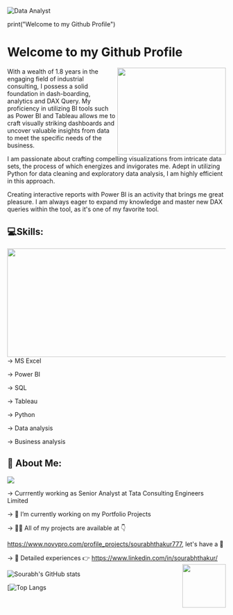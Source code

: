 ![Data Analyst](https://user-images.githubusercontent.com/113992933/226823211-f9b92066-db44-4410-98fd-7a39a2b1c141.png)


print("Welcome to my Github Profile")
# Welcome to my Github Profile

<img align="right" width="250" height="200" src="https://gifdb.com/images/file/welcome-greeting-1y2timm763pcwtl2.gif">
With a wealth of 1.8 years in the engaging field of industrial consulting, I possess a solid foundation in dash-boarding, analytics and DAX Query. My proficiency in  utilizing BI tools such as Power BI and Tableau allows me to craft visually striking dashboards and uncover valuable insights from data to meet the specific needs of the business.

I am passionate about crafting compelling visualizations from intricate data sets, the process of which energizes and invigorates me. Adept in utilizing Python for data cleaning and exploratory data analysis, I am highly efficient in this approach.

Creating interactive reports with Power BI is an activity that brings me great pleasure. I am always eager to expand my knowledge and master new DAX queries within the tool, as it's one of my favorite tool.

## 💻Skills:
<img align="right" width="700" height="250" src="https://cdn-images-1.medium.com/max/800/1*jWt7QPw7x86-BmiDMm3l_w.png">
     
→ MS Excel

→ Power BI

→ SQL

→ Tableau

→ Python

→ Data analysis

→ Business analysis

## 💫 About Me:
![](https://komarev.com/ghpvc/?username=your-github-sourabhthakur777)

→ Currrently working as Senior Analyst at Tata Consulting Engineers Limited

→ 🔭 I’m currently working on my Portfolio Projects

→ 👨‍💻 All of my projects are available at 👇

   https://www.novypro.com/profile_projects/sourabhthakur777, let's have a 👀

→ 📄 Detailed experiences 👉 https://www.linkedin.com/in/sourabhthakur/ <img align="right" width="100" height="100" src="https://user-images.githubusercontent.com/113992933/226828115-cd986ba1-43e1-4af5-9ddd-4ee077a95556.png">


![Sourabh's GitHub stats](https://github-readme-stats.vercel.app/api?username=sourabhthakur777&theme=maroongold&show_icons=true)

[![Top Langs](https://github-readme-stats.vercel.app/api/top-langs/?username=sourabhthakur777&theme=maroongold&show_icons=true)
